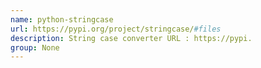 ```yaml
---
name: python-stringcase
url: https://pypi.org/project/stringcase/#files
description: String case converter URL : https://pypi.
group: None
---
```

